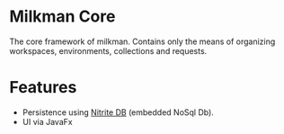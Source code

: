 # Milkman Core

The core framework of milkman. Contains only the means of organizing workspaces, environments, collections and requests.

# Features
 * Persistence using [Nitrite DB](https://www.dizitart.org/nitrite-database.html) (embedded NoSql Db).
 * UI via JavaFx
